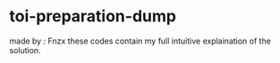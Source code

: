 # toi-preparation-dump
made by : Fnzx 
these codes contain my full intuitive explaination of the solution.
